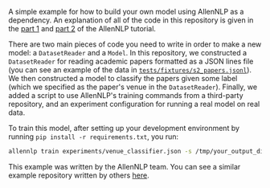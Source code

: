A simple example for how to build your own model using AllenNLP as a dependency.  An explanation
of all of the code in this repository is given in the [part 1](https://github.com/allenai/allennlp/blob/master/tutorials/getting_started/using_as_a_library_pt1.md) and [part 2](https://github.com/allenai/allennlp/blob/master/tutorials/getting_started/using_as_a_library_pt2.md) of the AllenNLP
tutorial.

There are two main pieces of code you need to write in order to make a new model: a
`DatasetReader` and a `Model`.  In this repository, we constructed a `DatasetReader` for reading
academic papers formatted as a JSON lines file (you can see an example of the data in
[`tests/fixtures/s2_papers.jsonl`](tests/fixtures/s2_papers.jsonl)).  We then constructed a model
to classify the papers given some label (which we specified as the paper's venue in the
`DatasetReader`).  Finally, we added a script to use AllenNLP's training commands from a
third-party repository, and an experiment configuration for running a real model on real data.

To train this model, after setting up your development environment by running
`pip install -r requirements.txt`, you run:

```bash
allennlp train experiments/venue_classifier.json -s /tmp/your_output_dir_here --include-package my_library
```

This example was written by the AllenNLP team.  You can see a similar example repository written
by others [here](https://github.com/recognai/get_started_with_deep_learning_for_text_with_allennlp).
